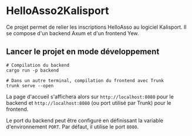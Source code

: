 # HelloAsso2Kalisport

Ce projet permet de relier les inscriptions HelloAsso au logiciel Kalisport. Il se compose d'un backend Axum et d'un frontend Yew.

## Lancer le projet en mode développement

```
# Compilation du backend
cargo run -p backend

# Dans un autre terminal, compilation du frontend avec Trunk
trunk serve --open
```

La page d'accueil s'affichera alors sur `http://localhost:8080` pour le backend et `http://localhost:8080` (ou port utilisé par Trunk) pour le frontend.

Le port du backend peut être configuré en définissant la variable d'environnement `PORT`. Par défaut, il utilise le port `8080`.
